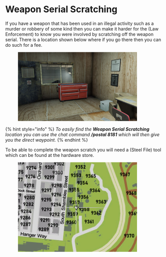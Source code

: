# Weapon Serial Scratching

If you have a weapon that has been used in an illegal activity such as a murder or robbery of some kind then you can make it harder for the (Law Enforcement) to know you were involved by scratching off the weapon serial. There is a location shown below where if you go there then you can do such for a fee.

<figure><img src="../../../.gitbook/assets/weaponscratch.jpg" alt="" width="375"><figcaption></figcaption></figure>

{% hint style="info" %}
_To easily find the **Weapon Serial Scratching** location you can use the chat command **/postal 8181** which will then give you the direct waypoint._
{% endhint %}

To be able to complete the weapon scratch you will need a (Steel File) tool which can be found at the hardware store.

<figure><img src="../../../.gitbook/assets/weaponscratch-location.jpg" alt="" width="375"><figcaption></figcaption></figure>
